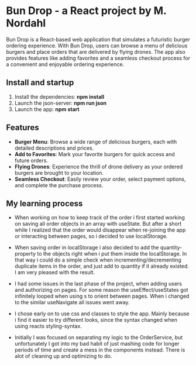 # Bun Drop - a React project by M. Nordahl

Bun Drop is a React-based web application that simulates a futuristic burger ordering experience. With Bun Drop, users can browse a menu of delicious burgers and place orders that are delivered by flying drones. The app also provides features like adding favorites and a seamless checkout process for a convenient and enjoyable ordering experience.

## Install and startup

1. Install the dependencies: **npm install**
2. Launch the json-server: **npm run json**
3. Launch the app: **npm start**

## Features

- **Burger Menu**: Browse a wide range of delicious burgers, each with detailed descriptions and prices.
- **Add to Favorites**: Mark your favorite burgers for quick access and future orders.
- **Flying Drones**: Experience the thrill of drone delivery as your ordered burgers are brought to your location.
- **Seamless Checkout**: Easily review your order, select payment options, and complete the purchase process.


## My learning process

- When working on how to keep track of the order i first started working on saving all order objects in an array with useState. But after a short while I realized that the order would disappear when re-joining the app or interacting between pages, so i decided to use localStorage.

- When saving order in localStorage i also decided to add the quantity-property to the objects right when i put them inside the localStorage. In that way i could do a simple check when incrementing/decrementing duplicate items in the order, and just add to quantity if it already existed. I am very pleased with the result.

- I had some issues in the last phase of the project, when adding users and authorizing on pages. For some reason the useEffect/useStates got infinitely looped when using <Link>s to orient between pages. When i changed to the similar useNavigate all issues went away.

- I chose early on to use css and classes to style the app. Mainly because i find it easier to try different looks, since the syntax changed when using reacts styling-syntax.

- Initially I was focused on separating my logic to the OrderService, but unfortunately I got into my bad habit of just mashing code for longer periods of time and create a mess in the components instead. There is alot of cleaning up and optimizing to do.